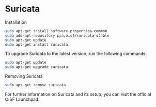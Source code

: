 # Suricata 


Installation

``` bash
sudo apt-get install software-properties-common
sudo add-apt-repository ppa:oisf/suricata-stable
sudo apt-get update
sudo apt-get install suricata
```

To upgrade Suricata to the latest version, run the following commands:

``` bash
sudo apt-get update
sudo apt-get upgrade suricata
```

Removing Suricata

```bash
sudo apt-get remove suricata
```

For further information on Suricata and its setup, you can visit the official OISF Launchpad.
